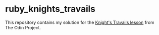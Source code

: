 # ruby_knights_travails

This repository contains my solution for the [Knight's Travails lesson](https://www.theodinproject.com/paths/full-stack-ruby-on-rails/courses/ruby-programming/lessons/knights-travails) from The Odin Project.